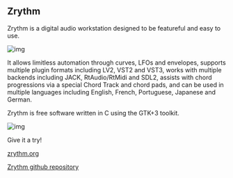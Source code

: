 ## Zrythm
Zrythm is a digital audio workstation designed to be featureful and easy to use.

![img](https://www.zrythm.org/static/images/jun-7-2020.png)

It allows limitless automation through curves, LFOs and envelopes, supports multiple plugin formats including LV2, VST2 and VST3, works with multiple backends including JACK, RtAudio/RtMidi and SDL2, assists with chord progressions via a special Chord Track and chord pads, and can be used in multiple languages including English, French, Portuguese, Japanese and German.

Zrythm is free software written in C using the GTK+3 toolkit.

![img](https://helio.fm/images/screencap1.png)

Give it a try!

[zrythm.org](https://zrythm.org)

[Zrythm github repository](https://www.zrythm.org/static/images/piano-roll.gif)
